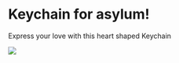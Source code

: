 # Keychain for asylum!

Express your love with this heart shaped Keychain

![](https://cloud-hort5iz6k-hack-club-bot.vercel.app/0image.png)
